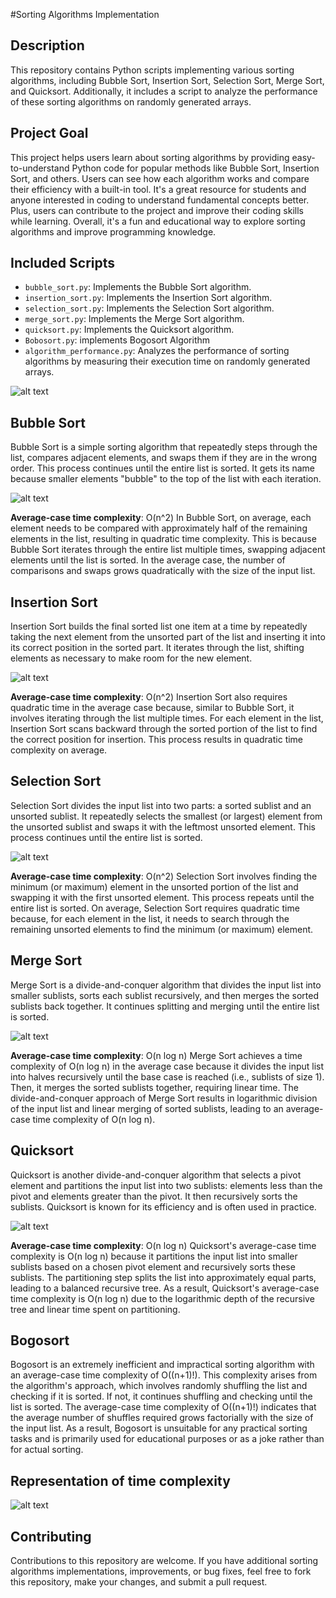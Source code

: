 #Sorting Algorithms Implementation

## Description
This repository contains Python scripts implementing various sorting algorithms, including Bubble Sort, Insertion Sort, Selection Sort, Merge Sort, and Quicksort. Additionally, it includes a script to analyze the performance of these sorting algorithms on randomly generated arrays.

## Project Goal
This project helps users learn about sorting algorithms by providing easy-to-understand Python code for popular methods like Bubble Sort, Insertion Sort, and others. Users can see how each algorithm works and compare their efficiency with a built-in tool. It's a great resource for students and anyone interested in coding to understand fundamental concepts better. Plus, users can contribute to the project and improve their coding skills while learning. Overall, it's a fun and educational way to explore sorting algorithms and improve programming knowledge.

## Included Scripts
- `bubble_sort.py`: Implements the Bubble Sort algorithm.
- `insertion_sort.py`: Implements the Insertion Sort algorithm.
- `selection_sort.py`: Implements the Selection Sort algorithm.
- `merge_sort.py`: Implements the Merge Sort algorithm.
- `quicksort.py`: Implements the Quicksort algorithm.
- `Bobosort.py`: implements Bogosort Algorithm
- `algorithm_performance.py`: Analyzes the performance of sorting algorithms by measuring their execution time on randomly generated arrays.
  
![alt text](https://github.com/Jadsabbagh/sorting-algorithms-implementation/blob/main/images/25k_item_array.png)

## Bubble Sort
Bubble Sort is a simple sorting algorithm that repeatedly steps through the list, compares adjacent elements, and swaps them if they are in the wrong order. This process continues until the entire list is sorted. It gets its name because smaller elements "bubble" to the top of the list with each iteration.

![alt text](https://github.com/Jadsabbagh/sorting-algorithms-implementation/blob/main/images/bubble%20sort.png)

**Average-case time complexity**: O(n^2)
In Bubble Sort, on average, each element needs to be compared with approximately half of the remaining elements in the list, resulting in quadratic time complexity. This is because Bubble Sort iterates through the entire list multiple times, swapping adjacent elements until the list is sorted. In the average case, the number of comparisons and swaps grows quadratically with the size of the input list.

## Insertion Sort
Insertion Sort builds the final sorted list one item at a time by repeatedly taking the next element from the unsorted part of the list and inserting it into its correct position in the sorted part. It iterates through the list, shifting elements as necessary to make room for the new element.

![alt text](https://github.com/Jadsabbagh/sorting-algorithms-implementation/blob/main/images/insertionsort.png)

**Average-case time complexity**: O(n^2)
Insertion Sort also requires quadratic time in the average case because, similar to Bubble Sort, it involves iterating through the list multiple times. For each element in the list, Insertion Sort scans backward through the sorted portion of the list to find the correct position for insertion. This process results in quadratic time complexity on average.

## Selection Sort
Selection Sort divides the input list into two parts: a sorted sublist and an unsorted sublist. It repeatedly selects the smallest (or largest) element from the unsorted sublist and swaps it with the leftmost unsorted element. This process continues until the entire list is sorted.

![alt text](https://github.com/Jadsabbagh/sorting-algorithms-implementation/blob/main/images/selection%20sort.png)

**Average-case time complexity**: O(n^2)
Selection Sort involves finding the minimum (or maximum) element in the unsorted portion of the list and swapping it with the first unsorted element. This process repeats until the entire list is sorted. On average, Selection Sort requires quadratic time because, for each element in the list, it needs to search through the remaining unsorted elements to find the minimum (or maximum) element.

## Merge Sort
Merge Sort is a divide-and-conquer algorithm that divides the input list into smaller sublists, sorts each sublist recursively, and then merges the sorted sublists back together. It continues splitting and merging until the entire list is sorted.

![alt text](https://github.com/Jadsabbagh/sorting-algorithms-implementation/blob/main/images/MergeSortExplained_Pic3-625x270.png)

**Average-case time complexity**: O(n log n)
Merge Sort achieves a time complexity of O(n log n) in the average case because it divides the input list into halves recursively until the base case is reached (i.e., sublists of size 1). Then, it merges the sorted sublists together, requiring linear time. The divide-and-conquer approach of Merge Sort results in logarithmic division of the input list and linear merging of sorted sublists, leading to an average-case time complexity of O(n log n).

## Quicksort
Quicksort is another divide-and-conquer algorithm that selects a pivot element and partitions the input list into two sublists: elements less than the pivot and elements greater than the pivot. It then recursively sorts the sublists. Quicksort is known for its efficiency and is often used in practice.

![alt text](https://github.com/Jadsabbagh/sorting-algorithms-implementation/blob/main/images/Quick_sort_algorithm.png)

**Average-case time complexity**: O(n log n)
Quicksort's average-case time complexity is O(n log n) because it partitions the input list into smaller sublists based on a chosen pivot element and recursively sorts these sublists. The partitioning step splits the list into approximately equal parts, leading to a balanced recursive tree. As a result, Quicksort's average-case time complexity is O(n log n) due to the logarithmic depth of the recursive tree and linear time spent on partitioning.

## Bogosort
Bogosort is an extremely inefficient and impractical sorting algorithm with an average-case time complexity of O((n+1)!). This complexity arises from the algorithm's approach, which involves randomly shuffling the list and checking if it is sorted. If not, it continues shuffling and checking until the list is sorted. The average-case time complexity of O((n+1)!) indicates that the average number of shuffles required grows factorially with the size of the input list. As a result, Bogosort is unsuitable for any practical sorting tasks and is primarily used for educational purposes or as a joke rather than for actual sorting.

## Representation of time complexity

![alt text](https://github.com/Jadsabbagh/sorting-algorithms-implementation/blob/main/images/time%20complexity.jpg)

## Contributing
Contributions to this repository are welcome. If you have additional sorting algorithms implementations, improvements, or bug fixes, feel free to fork this repository, make your changes, and submit a pull request.
